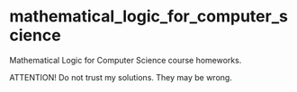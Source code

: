 # mathematical_logic_for_computer_science

Mathematical Logic for Computer Science course homeworks.

ATTENTION! Do not trust my solutions. They may be wrong.
